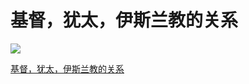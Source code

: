 # 基督，犹太，伊斯兰教的关系

![](https://fudongdong-statics.oss-cn-beijing.aliyuncs.com/images/20220123/0a941e81c05e44df8a67a921e94408c1.png)



[基督，犹太，伊斯兰教的关系](https://www.youtube.com/watch?v=ncXCHdTFBEs)

<VideoPlayer src="https://fudongdong-statics.oss-cn-beijing.aliyuncs.com/videos/religious.mp4" />
